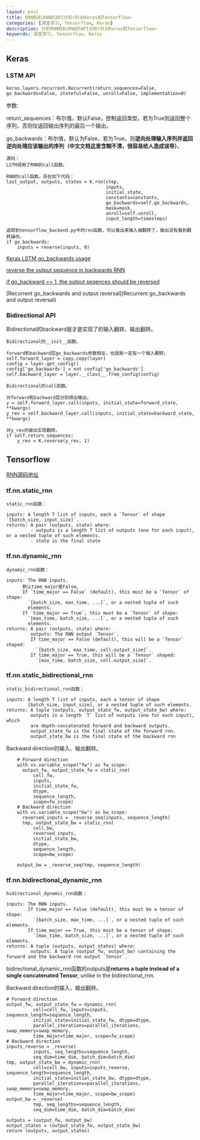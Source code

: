 ```yaml
---
layout: post
title: RNN和BiRNN的API分析<针对Keras和Tensorflow>
categories: [深度学习, Tensorflow, Keras]
description: 分析RNN和BiRNN的API分析<针对Keras和Tensorflow>
keywords: 深度学习, Tensorflow, Keras
---
```


## Keras

### LSTM API

```
keras.layers.recurrent.Recurrent(return_sequences=False, go_backwards=False, stateful=False, unroll=False, implementation=0)
```

参数: 

return\_sequences：布尔值，默认False，控制返回类型。若为True则返回整个序列，否则仅返回输出序列的最后一个输出。

go\_backwards：布尔值，默认为False，若为True，则**逆向处理输入序列并返回逆向处理应该输出的序列（中文文档这里含糊不清，很容易给人造成误导）**。

```
源码：
LSTM调用了RNN的call函数。

RNN的call函数，存在如下代码：
last_output, outputs, states = K.rnn(step,
                                     inputs,
                                     initial_state,
                                     constants=constants,
                                     go_backwards=self.go_backwards,
                                     mask=mask,
                                     unroll=self.unroll,
                                     input_length=timesteps)

追踪到tensorflow_backend.py中的rnn函数，可以看出来输入被翻转了，输出没有看到翻转操作。
if go_backwards:
    inputs = reverse(inputs, 0)
```

[Keras LSTM go\_backwards usage](https://stackoverflow.com/questions/49946942/keras-lstm-go-backwards-usage)

[reverse the output sequence in backwards RNN](https://github.com/keras-team/keras/pull/1674)

[if go\_backward == 1, the output seqences should be reversed](https://github.com/keras-team/keras/issues/1703)

[Recurrent go\_backwards and output reversal](Recurrent go_backwards and output reversal)

### Bidirectional API

Bidirectional的backward层才是实现了的输入翻转、输出翻转。

```
Bidirectional的__init__函数。

forward和backward层go_backwards参数相反，也就是一定有一个输入翻转。
self.forward_layer = copy.copy(layer)
config = layer.get_config()
config['go_backwards'] = not config['go_backwards']
self.backward_layer = layer.__class__.from_config(config)

Bidirectional的call函数。

对forward和backward层分别得出输出。
y = self.forward_layer.call(inputs, initial_state=forward_state, **kwargs)
y_rev = self.backward_layer.call(inputs, initial_state=backward_state, **kwargs)

对y_rev的输出实现翻转。
if self.return_sequences:
    y_rev = K.reverse(y_rev, 1)
```

## Tensorflow

[RNN源码地址](https://github.com/tensorflow/tensorflow/blob/master/tensorflow/python/ops/rnn.py)

### tf.nn.static\_rnn

```
static_rnn函数：

inputs: A length T list of inputs, each a `Tensor` of shape `[batch_size, input_size]`.
returns: A pair (outputs, state) where:
    	 - outputs is a length T list of outputs (one for each input), or a nested tuple of such elements.
    	 - state is the final state
```

### tf.nn.dynamic\_rnn

```
dynamic_rnn函数：

inputs: The RNN inputs.
      默认time_major是False。
      If `time_major == False` (default), this must be a `Tensor` of shape:
        `[batch_size, max_time, ...]`, or a nested tuple of such
        elements.
      If `time_major == True`, this must be a `Tensor` of shape:
        `[max_time, batch_size, ...]`, or a nested tuple of such
        elements.
returns: A pair (outputs, state) where:
         outputs: The RNN output `Tensor`.
         If time_major == False (default), this will be a `Tensor` shaped:
           `[batch_size, max_time, cell.output_size]`.
         If time_major == True, this will be a `Tensor` shaped:
           `[max_time, batch_size, cell.output_size]`.
```

### tf.nn.static\_bidirectional\_rnn

```
static_bidirectional_rnn函数：

inputs: A length T list of inputs, each a tensor of shape
        [batch_size, input_size], or a nested tuple of such elements.
returns: A tuple (outputs, output_state_fw, output_state_bw) where:
         outputs is a length `T` list of outputs (one for each input), which
         are depth-concatenated forward and backward outputs.
         output_state_fw is the final state of the forward rnn.
         output_state_bw is the final state of the backward rnn
```

Backward direction的输入、输出翻转。

```
    # Forward direction
    with vs.variable_scope("fw") as fw_scope:
      output_fw, output_state_fw = static_rnn(
          cell_fw,
          inputs,
          initial_state_fw,
          dtype,
          sequence_length,
          scope=fw_scope)
    # Backward direction
    with vs.variable_scope("bw") as bw_scope:
      reversed_inputs = _reverse_seq(inputs, sequence_length)
      tmp, output_state_bw = static_rnn(
          cell_bw,
          reversed_inputs,
          initial_state_bw,
          dtype,
          sequence_length,
          scope=bw_scope)

    output_bw = _reverse_seq(tmp, sequence_length)
```

### tf.nn.bidirectional\_dynamic\_rnn

```
bidirectional_dynamic_rnn函数：

inputs: The RNN inputs.
        If time_major == False (default), this must be a tensor of shape:
          `[batch_size, max_time, ...]`, or a nested tuple of such elements.
        If time_major == True, this must be a tensor of shape:
          `[max_time, batch_size, ...]`, or a nested tuple of such elements.
returns: A tuple (outputs, output_states) where:
         outputs: A tuple (output_fw, output_bw) containing the forward and the backward rnn output `Tensor`.
```

bidirectional\_dynamic\_rnn函数的outputs是**returns a tuple instead of a single concatenated Tensor**, unlike in the bidirectional\_rnn.

Backward direction的输入、输出翻转。

```
# Forward direction
output_fw, output_state_fw = dynamic_rnn(
          cell=cell_fw, inputs=inputs, sequence_length=sequence_length,
          initial_state=initial_state_fw, dtype=dtype,
          parallel_iterations=parallel_iterations, swap_memory=swap_memory,
          time_major=time_major, scope=fw_scope)
# Backward direction
inputs_reverse = _reverse(
          inputs, seq_lengths=sequence_length,
          seq_dim=time_dim, batch_dim=batch_dim)
tmp, output_state_bw = dynamic_rnn(
          cell=cell_bw, inputs=inputs_reverse, sequence_length=sequence_length,
          initial_state=initial_state_bw, dtype=dtype,
          parallel_iterations=parallel_iterations, swap_memory=swap_memory,
          time_major=time_major, scope=bw_scope)
output_bw = _reverse(
          tmp, seq_lengths=sequence_length,
          seq_dim=time_dim, batch_dim=batch_dim)

outputs = (output_fw, output_bw)
output_states = (output_state_fw, output_state_bw)
return (outputs, output_states)
```
